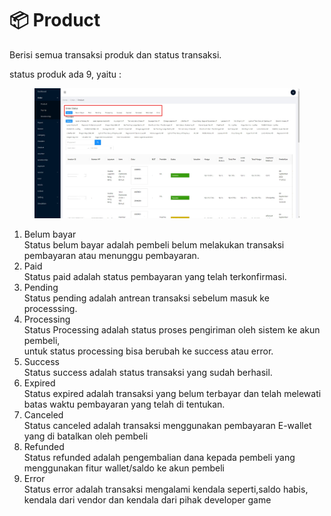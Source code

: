# 📦 Product

Berisi semua transaksi produk dan status transaksi.

status produk ada 9, yaitu :&#x20;

<figure><img src="../../.gitbook/assets/InkedScreenshot_7.jpg" alt=""><figcaption></figcaption></figure>

1. Belum bayar\
   Status belum bayar adalah pembeli belum melakukan transaksi pembayaran atau menunggu pembayaran.
2. Paid\
   Status paid adalah status pembayaran yang telah terkonfirmasi.
3. Pending\
   Status pending adalah antrean transaksi sebelum masuk ke processsing.
4. Processing\
   Status Processing adalah status proses pengiriman oleh sistem ke akun pembeli,\
   untuk status processing bisa berubah ke success atau error.
5. Success\
   Status success adalah status transaksi yang sudah berhasil.
6. Expired\
   Status expired adalah transaksi yang belum terbayar dan telah melewati batas waktu pembayaran yang telah di tentukan.
7. Canceled\
   Status canceled adalah transaksi menggunakan pembayaran E-wallet yang di batalkan oleh pembeli
8. Refunded\
   Status refunded adalah pengembalian dana kepada pembeli yang menggunakan fitur wallet/saldo ke akun pembeli
9. Error\
   Status error adalah transaksi mengalami kendala seperti,saldo habis, kendala dari vendor dan kendala dari pihak developer game

